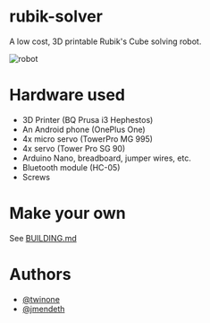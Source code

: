 # rubik-solver
A low cost, 3D printable Rubik's Cube solving robot.

![robot](https://cloud.githubusercontent.com/assets/4309591/15910761/b8f5c6c6-2dcc-11e6-9fa7-2232c03a1e91.gif)

# Hardware used
* 3D Printer (BQ Prusa i3 Hephestos)
* An Android phone (OnePlus One)
* 4x micro servo (TowerPro MG 995)
* 4x servo (Tower Pro SG 90)
* Arduino Nano, breadboard, jumper wires, etc.
* Bluetooth module (HC-05)
* Screws


# Make your own
See [BUILDING.md](https://github.com/twinone/rubik-robot/blob/master/BUILDING.md)

# Authors
* [@twinone](https://github.com/twinone)
* [@jmendeth](https://github.com/jmendeth)
